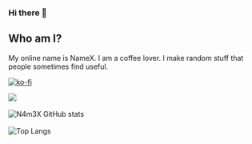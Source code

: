 <!--
Ah hello and welcome to my profile :)
You can do the same for your github profile by creating a repository with the name of your account. Thanks for stopping by :)
-->

### Hi there 👋 
## Who am I?
My online name is NameX. I am a coffee lover. I make random stuff that people sometimes find useful.

[![ko-fi](https://ko-fi.com/img/githubbutton_sm.svg)](https://ko-fi.com/S6S17XRWS)

![](https://komarev.com/ghpvc/?username=N4m3X&color=ffccff)
<br><br>
![N4m3X GitHub stats](https://github-readme-stats.vercel.app/api?username=N4m3X&count_private=true&theme=github_dark&show_icons=true&border_color=4C8EDA&include_all_commits=true&border_radius=12)
<br><br>
![Top Langs](https://github-readme-stats.vercel.app/api/top-langs/?username=N4m3X&theme=github_dark&layout=compact&border_color=4C8EDA&card_width=445&border_radius=12)
